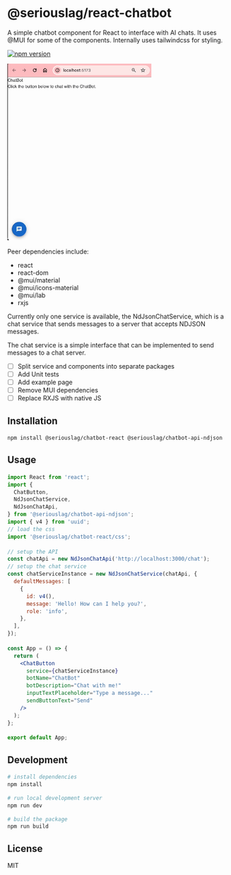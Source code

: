 # @seriouslag/react-chatbot

A simple chatbot component for React to interface with AI chats.
It uses @MUI for some of the components.
Internally uses tailwindcss for styling.

[![npm version](https://badge.fury.io/js/%40seriouslag%2Fchatbot-react.svg)](https://badge.fury.io/js/%40seriouslag%2Fchatbot-react)

![Demo](https://github.com/seriouslag/ui-chatbot-monorepo/blob/main/images/demo.gif?raw=true)

Peer dependencies include:

- react
- react-dom
- @mui/material
- @mui/icons-material
- @mui/lab
- rxjs

Currently only one service is available, the NdJsonChatService, which is a chat service that sends messages to a server that accepts NDJSON messages.

The chat service is a simple interface that can be implemented to send messages to a chat server.

- [ ] Split service and components into separate packages
- [ ] Add Unit tests
- [ ] Add example page
- [ ] Remove MUI dependencies
- [ ] Replace RXJS with native JS

## Installation

```bash
npm install @seriouslag/chatbot-react @seriouslag/chatbot-api-ndjson
```

## Usage

```jsx
import React from 'react';
import {
  ChatButton,
  NdJsonChatService,
  NdJsonChatApi,
} from '@seriouslag/chatbot-api-ndjson';
import { v4 } from 'uuid';
// load the css
import '@seriouslag/chatbot-react/css';

// setup the API
const chatApi = new NdJsonChatApi('http://localhost:3000/chat');
// setup the chat service
const chatServiceInstance = new NdJsonChatService(chatApi, {
  defaultMessages: [
    {
      id: v4(),
      message: 'Hello! How can I help you?',
      role: 'info',
    },
  ],
});

const App = () => {
  return (
    <ChatButton
      service={chatServiceInstance}
      botName="ChatBot"
      botDescription="Chat with me!"
      inputTextPlaceholder="Type a message..."
      sendButtonText="Send"
    />
  );
};

export default App;
```

## Development

```bash
# install dependencies
npm install
```

```bash
# run local development server
npm run dev
```

```bash
# build the package
npm run build
```

## License

MIT
